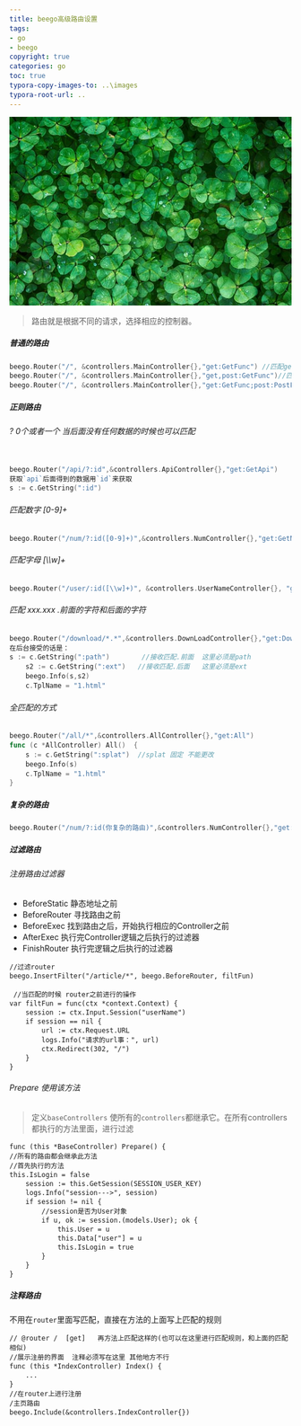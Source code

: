 ```yaml
---
title: beego高级路由设置
tags: 
- go
- beego
copyright: true
categories: go 
toc: true
typora-copy-images-to: ..\images
typora-root-url: ..
---
```




![ä¸å¶è, æ¤ç©, ç"¿è², æ¤è¢", èæ¯, ç"¿å, èªç¶](/images/clover-1225988__340.jpg)

<!-- more -->

> 路由就是根据不同的请求，选择相应的控制器。

##### 普通的路由

```go
beego.Router("/", &controllers.MainController{},"get:GetFunc") //匹配get方法
beego.Router("/", &controllers.MainController{},"get,post:GetFunc")//匹配post方法
beego.Router("/", &controllers.MainController{},"get:GetFunc;post:PostFunc")//分别匹配get、post方法
```

##### 正则路由

######  ?  0个或者一个  当后面没有任何数据的时候也可以匹配

```go

beego.Router("/api/?:id",&controllers.ApiController{},"get:GetApi") 
获取`api`后面得到的数据用`id`来获取
s := c.GetString(":id")
```

###### 匹配数字 [0-9]+   

``` go
beego.Router("/num/?:id([0-9]+)",&controllers.NumController{},"get:GetNum") //只能匹配数字
```

######  匹配字母 [\\\\w]+ 

```go
beego.Router("/user/:id([\\w]+)", &controllers.UserNameController{}, "get:GetUserName") //只能匹配【0-9，a-z,A-Z】的组合
```

######  匹配    xxx.xxx   .前面的字符和后面的字符

```go
beego.Router("/download/*.*",&controllers.DownLoadController{},"get:DownLoadFile")
在后台接受的话是：
s := c.GetString(":path")   	 //接收匹配.前面  这里必须是path
	s2 := c.GetString(":ext") 	//接收匹配.后面   这里必须是ext
	beego.Info(s,s2)
	c.TplName = "1.html"
```

###### 全匹配的方式

```go
beego.Router("/all/*",&controllers.AllController{},"get:All") 
func (c *AllController) All()  {
	s := c.GetString(":splat")  //splat 固定 不能更改       
	beego.Info(s)            
	c.TplName = "1.html"
}
```



##### 复杂的路由

```go
beego.Router("/num/?:id(你复杂的路由)",&controllers.NumController{},"get:GetNum") 
```

##### 过滤路由 

######  注册路由过滤器 

- BeforeStatic     静态地址之前 
- BeforeRouter   寻找路由之前
- BeforeExec      找到路由之后，开始执行相应的Controller之前
- AfterExec         执行完Controller逻辑之后执行的过滤器
- FinishRouter    执行完逻辑之后执行的过滤器



```golang
//过滤router
beego.InsertFilter("/article/*", beego.BeforeRouter, filtFun)
 
 //当匹配的时候 router之前进行的操作
var filtFun = func(ctx *context.Context) {
	session := ctx.Input.Session("userName")
	if session == nil {
		url := ctx.Request.URL
		logs.Info("请求的url事：", url)
		ctx.Redirect(302, "/")
	}
}
```

######  Prepare 使用该方法 

> 定义`baseControllers` 使所有的`controllers`都继承它。在所有controllers都执行的方法里面，进行过滤

```golang
func (this *BaseController) Prepare() {
//所有的路由都会继承此方法
//首先执行的方法
this.IsLogin = false
	session := this.GetSession(SESSION_USER_KEY)
	logs.Info("session--->", session)
	if session != nil {
		//session是否为User对象
		if u, ok := session.(models.User); ok {
			this.User = u
			this.Data["user"] = u
			this.IsLogin = true
		}
	}
}
```

##### 注释路由

不用在`router`里面写匹配，直接在方法的上面写上匹配的规则

```golang
// @router /  [get]   再方法上匹配这样的(也可以在这里进行匹配规则，和上面的匹配相似)
//展示注册的界面  注释必须写在这里 其他地方不行
func (this *IndexController) Index() {
    ...
}
//在router上进行注册
/主页路由
beego.Include(&controllers.IndexController{})

```








